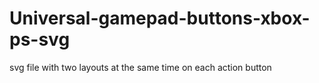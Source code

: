 # Universal-gamepad-buttons-xbox-ps-svg
svg file with two layouts at the same time on each action button

